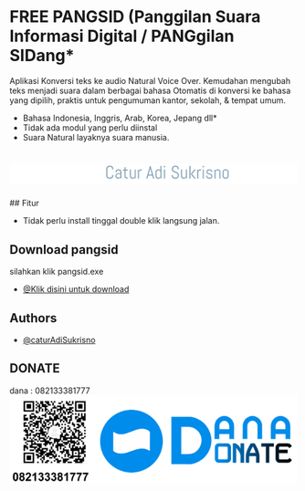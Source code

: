 
# FREE PANGSID (Panggilan Suara Informasi Digital / PANGgilan SIDang*

Aplikasi Konversi teks ke audio Natural Voice Over. Kemudahan mengubah teks menjadi suara dalam berbagai bahasa Otomatis di konversi ke bahasa yang dipilih, praktis untuk pengumuman kantor, sekolah, & tempat umum.
- Bahasa Indonesia, Inggris, Arab, Korea, Jepang dll*
- Tidak ada modul yang perlu diinstal
- Suara Natural layaknya suara manusia.
<h1 align="center">
 <img src="https://raw.githubusercontent.com/catursawahlunto/catursawahlunto/main/my-name.svg"/>
</h1>
## Fitur

 - Tidak perlu install tinggal double klik langsung jalan.

## Download pangsid 
silahkan klik pangsid.exe
- [@Klik disini untuk download ](https://github.com/catursawahlunto/pangsid/releases/tag/pangsid)
  
## Authors
- [@caturAdiSukrisno](https://github.com/catursawahlunto)
 
## DONATE 
dana : 082133381777
![Logo](https://raw.githubusercontent.com/catursawahlunto/catursawahlunto/main/donate-dana.png)
